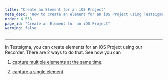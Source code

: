 ```yaml
---
title: "Create an Element for an iOS Project"
meta_desc: "How to create an element for an iOS Project using Testsigma’s Recorder."
order: 4.538
page_id: "Create an Element for an iOS Project"
warning: false
---
```


---
In Testsigma, you can create elements for an iOS Project using our Recorder. There are 2 ways to do that. See how you can

1. [capture multiple elements at the same time](https://testsigma.com/docs/elements/ios-apps/record-multiple-elements/).
   
2. [capture a single element](https://testsigma.com/docs/elements/ios-apps/capture-single-element/).

